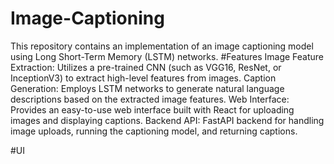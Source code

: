 # Image-Captioning
This repository contains an implementation of an image captioning model using Long Short-Term Memory (LSTM) networks.
#Features
Image Feature Extraction: Utilizes a pre-trained CNN (such as VGG16, ResNet, or InceptionV3) to extract high-level features from images.
Caption Generation: Employs LSTM networks to generate natural language descriptions based on the extracted image features.
Web Interface: Provides an easy-to-use web interface built with React for uploading images and displaying captions.
Backend API: FastAPI backend for handling image uploads, running the captioning model, and returning captions.

#UI
